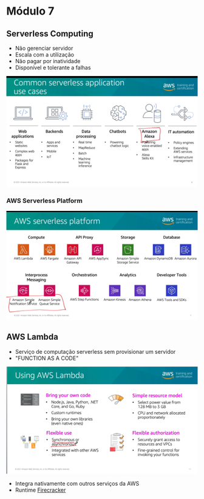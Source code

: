 # Módulo 7

## Serverless Computing
- Não gerenciar servidor
- Escala com a utilização
- Não pagar por inatividade
- Disponível e tolerante a falhas

![picture 2](images/9ae1b0c8d01d2fe6fa47ce855811263301e216018f5c04a85f56ec17922cd640.png)  

### AWS Serverless Platform

![picture 3](images/11f8f885e06d46f3c739fcc016210aa0a625968e49cba7bdc65d0785c76012ac.png)  


## AWS Lambda
- Serviço de computação serverless sem provisionar um servidor
- "FUNCTION AS A CODE"

![picture 4](images/4cd584414dde40ccc1ed9e14f099934831488e3d5307685ba9ab14996624f365.png)  

- Integra nativamente com outros serviços da AWS
- Runtime [Firecracker](https://firecracker-microvm.github.io/)